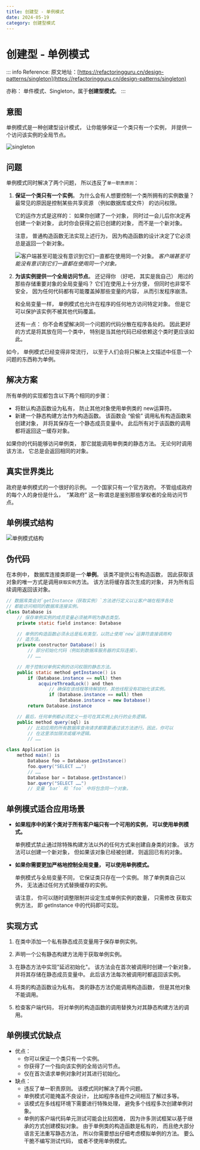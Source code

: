 ```yaml
---
title: 创建型 - 单例模式
date: 2024-05-19
category: 创建型模式
---
```


# 创建型 - 单例模式

::: info Reference:
原文地址：[https://refactoringguru.cn/design-patterns/singleton](https://refactoringguru.cn/design-patterns/singleton)

亦称： 单件模式、Singleton，属于**创建型模式**。
:::

## 意图

单例模式是一种创建型设计模式， 让你能够保证一个类只有一个实例， 并提供一个访问该实例的全局节点。

![singleton](https://refactoringguru.cn/images/patterns/content/singleton/singleton-2x.png)

## 问题

单例模式同时解决了两个问题， 所以违反了`单一职责原则`：

1. **保证一个类只有一个实例**。 为什么会有人想要控制一个类所拥有的实例数量？ 最常见的原因是控制某些共享资源 （例如数据库或文件） 的访问权限。

   它的运作方式是这样的： 如果你创建了一个对象， 同时过一会儿后你决定再创建一个新对象， 此时你会获得之前已创建的对象， 而不是一个新对象。

   注意， 普通构造函数无法实现上述行为， 因为构造函数的设计决定了它必须总是返回一个新对象。

   ![客户端甚至可能没有意识到它们一直都在使用同一个对象。](https://refactoringguru.cn/images/patterns/content/singleton/singleton-comic-1-zh-2x.png)
   *客户端甚至可能没有意识到它们一直都在使用同一个对象。*

2. **为该实例提供一个全局访问节点**。 还记得你 （好吧， 其实是我自己） 用过的那些存储重要对象的全局变量吗？ 它们在使用上十分方便， 但同时也非常不安全， 因为任何代码都有可能覆盖掉那些变量的内容， 从而引发程序崩溃。

   和全局变量一样， 单例模式也允许在程序的任何地方访问特定对象。 但是它可以保护该实例不被其他代码覆盖。

   还有一点： 你不会希望解决同一个问题的代码分散在程序各处的。 因此更好的方式是将其放在同一个类中， 特别是当其他代码已经依赖这个类时更应该如此。

如今， 单例模式已经变得非常流行， 以至于人们会将只解决上文描述中任意一个问题的东西称为单例。

## 解决方案

所有单例的实现都包含以下两个相同的步骤：

   - 将默认构造函数设为私有， 防止其他对象使用单例类的 new运算符。
   - 新建一个静态构建方法作为构造函数。 该函数会 “偷偷” 调用私有构造函数来创建对象， 并将其保存在一个静态成员变量中。 此后所有对于该函数的调用都将返回这一缓存对象。

如果你的代码能够访问单例类， 那它就能调用单例类的静态方法。 无论何时调用该方法， 它总是会返回相同的对象。

## 真实世界类比

政府是单例模式的一个很好的示例。 一个国家只有一个官方政府。 不管组成政府的每个人的身份是什么， ​ “某政府” 这一称谓总是鉴别那些掌权者的全局访问节点。

## 单例模式结构

![单例模式结构](https://refactoringguru.cn/images/patterns/diagrams/singleton/structure-zh-2x.png)

## 伪代码

在本例中， 数据库连接类即是一个**单例**。 该类不提供公有构造函数， 因此获取该对象的唯一方式是调用`获取实例`方法。 该方法将缓存首次生成的对象， 并为所有后续调用返回该对象。

```java
// 数据库类会对`getInstance（获取实例）`方法进行定义以让客户端在程序各处
// 都能访问相同的数据库连接实例。
class Database is
    // 保存单例实例的成员变量必须被声明为静态类型。
    private static field instance: Database

    // 单例的构造函数必须永远是私有类型，以防止使用`new`运算符直接调用构
    // 造方法。
    private constructor Database() is
        // 部分初始化代码（例如到数据库服务器的实际连接）。
        // ……

    // 用于控制对单例实例的访问权限的静态方法。
    public static method getInstance() is
        if (Database.instance == null) then
            acquireThreadLock() and then
                // 确保在该线程等待解锁时，其他线程没有初始化该实例。
                if (Database.instance == null) then
                    Database.instance = new Database()
        return Database.instance

    // 最后，任何单例都必须定义一些可在其实例上执行的业务逻辑。
    public method query(sql) is
        // 比如应用的所有数据库查询请求都需要通过该方法进行。因此，你可以
        // 在这里添加限流或缓冲逻辑。
        // ……

class Application is
    method main() is
        Database foo = Database.getInstance()
        foo.query("SELECT ……")
        // ……
        Database bar = Database.getInstance()
        bar.query("SELECT ……")
        // 变量 `bar` 和 `foo` 中将包含同一个对象。
```

## 单例模式适合应用场景

- **如果程序中的某个类对于所有客户端只有一个可用的实例， 可以使用单例模式。**

   单例模式禁止通过除特殊构建方法以外的任何方式来创建自身类的对象。 该方法可以创建一个新对象， 但如果该对象已经被创建， 则返回已有的对象。

- **如果你需要更加严格地控制全局变量， 可以使用单例模式。**

   单例模式与全局变量不同， 它保证类只存在一个实例。 除了单例类自己以外， 无法通过任何方式替换缓存的实例。

   请注意， 你可以随时调整限制并设定生成单例实例的数量， 只需修改 获取实例方法， 即 getInstance 中的代码即可实现。

## 实现方式

1. 在类中添加一个私有静态成员变量用于保存单例实例。

2. 声明一个公有静态构建方法用于获取单例实例。

3. 在静态方法中实现"延迟初始化"。 该方法会在首次被调用时创建一个新对象， 并将其存储在静态成员变量中。 此后该方法每次被调用时都返回该实例。

4. 将类的构造函数设为私有。 类的静态方法仍能调用构造函数， 但是其他对象不能调用。

5. 检查客户端代码， 将对单例的构造函数的调用替换为对其静态构建方法的调用。

## 单例模式优缺点

- 优点：
  - 你可以保证一个类只有一个实例。
  - 你获得了一个指向该实例的全局访问节点。
  - 仅在首次请求单例对象时对其进行初始化。
- 缺点：
  - 违反了单一职责原则。 该模式同时解决了两个问题。
  - 单例模式可能掩盖不良设计， 比如程序各组件之间相互了解过多等。
  - 该模式在多线程环境下需要进行特殊处理， 避免多个线程多次创建单例对象。
  - 单例的客户端代码单元测试可能会比较困难， 因为许多测试框架以基于继承的方式创建模拟对象。 由于单例类的构造函数是私有的， 而且绝大部分语言无法重写静态方法， 所以你需要想出仔细考虑模拟单例的方法。 要么干脆不编写测试代码， 或者不使用单例模式。
